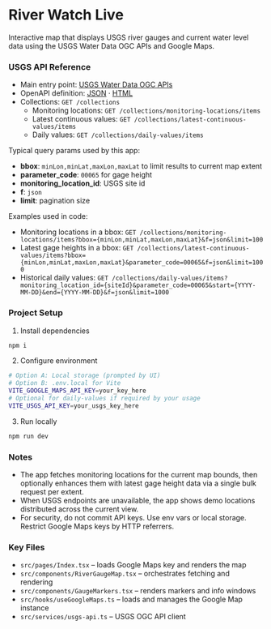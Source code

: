 # River Watch Live

Interactive map that displays USGS river gauges and current water level data using the USGS Water Data OGC APIs and Google Maps.

### USGS API Reference
- Main entry point: [USGS Water Data OGC APIs](https://api.waterdata.usgs.gov/ogcapi/v0/)
- OpenAPI definition: [JSON](https://api.waterdata.usgs.gov/ogcapi/v0/openapi) · [HTML](https://api.waterdata.usgs.gov/ogcapi/v0/openapi?f=html)
- Collections: `GET /collections`
  - Monitoring locations: `GET /collections/monitoring-locations/items`
  - Latest continuous values: `GET /collections/latest-continuous-values/items`
  - Daily values: `GET /collections/daily-values/items`

Typical query params used by this app:
- **bbox**: `minLon,minLat,maxLon,maxLat` to limit results to current map extent
- **parameter_code**: `00065` for gage height
- **monitoring_location_id**: USGS site id
- **f**: `json`
- **limit**: pagination size

Examples used in code:
- Monitoring locations in a bbox: `GET /collections/monitoring-locations/items?bbox={minLon,minLat,maxLon,maxLat}&f=json&limit=100`
- Latest gage heights in a bbox: `GET /collections/latest-continuous-values/items?bbox={minLon,minLat,maxLon,maxLat}&parameter_code=00065&f=json&limit=1000`
- Historical daily values: `GET /collections/daily-values/items?monitoring_location_id={siteId}&parameter_code=00065&start={YYYY-MM-DD}&end={YYYY-MM-DD}&f=json&limit=1000`

### Project Setup
1) Install dependencies
```sh
npm i
```

2) Configure environment
```sh
# Option A: Local storage (prompted by UI)
# Option B: .env.local for Vite
VITE_GOOGLE_MAPS_API_KEY=your_key_here
# Optional for daily-values if required by your usage
VITE_USGS_API_KEY=your_usgs_key_here
```

3) Run locally
```sh
npm run dev
```

### Notes
- The app fetches monitoring locations for the current map bounds, then optionally enhances them with latest gage height data via a single bulk request per extent.
- When USGS endpoints are unavailable, the app shows demo locations distributed across the current view.
- For security, do not commit API keys. Use env vars or local storage. Restrict Google Maps keys by HTTP referrers.

### Key Files
- `src/pages/Index.tsx` – loads Google Maps key and renders the map
- `src/components/RiverGaugeMap.tsx` – orchestrates fetching and rendering
- `src/components/GaugeMarkers.tsx` – renders markers and info windows
- `src/hooks/useGoogleMaps.ts` – loads and manages the Google Map instance
- `src/services/usgs-api.ts` – USGS OGC API client
